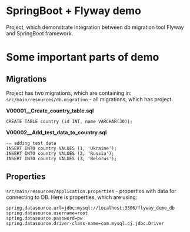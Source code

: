 # SpringBoot + Flyway demo
Project, which demonstrate integration between db migration tool Flyway and SpringBoot framework.

# Some important parts of demo
## Migrations
Project has two migrations, which are containing in:
`src/main/resources/db.migration` - all migrations, which has project.

**V00001__Create_country_table.sql**
```mysql-sql
CREATE TABLE country (id INT, name VARCHAR(30)); 
```

**V00002__Add_test_data_to_country.sql**
```mysql-sql
-- adding test data
INSERT INTO country VALUES (1, 'Ukraine');
INSERT INTO country VALUES (2, 'Russia');
INSERT INTO country VALUES (3, 'Belorus');
```

## Properties
`src/main/resources/application.properties` - properties with data for connecting to DB.
Here is properties, which are using:
```properties
spring.datasource.url=jdbc:mysql://localhost:3306/flyway_demo_db
spring.datasource.username=root
spring.datasource.password=pw
spring.datasource.driver-class-name=com.mysql.cj.jdbc.Driver
```

